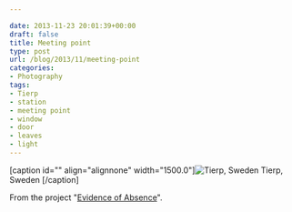 ```yaml
---

date: 2013-11-23 20:01:39+00:00
draft: false
title: Meeting point
type: post
url: /blog/2013/11/meeting-point
categories:
- Photography
tags:
- Tierp
- station
- meeting point
- window
- door
- leaves
- light
---
```


[caption id="" align="alignnone" width="1500.0"]![ Tierp, Sweden ](/images/2013-11-23-201311meeting-point/20131122-R0001097.jpg)
 Tierp, Sweden [/caption] 
  



From the project "[Evidence of Absence](/evidence-of-absence)".

